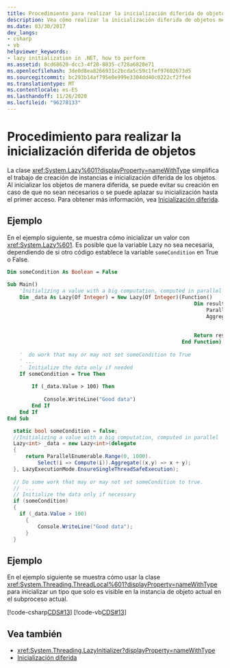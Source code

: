 ```yaml
---
title: Procedimiento para realizar la inicialización diferida de objetos
description: Vea cómo realizar la inicialización diferida de objetos mediante la clase System. Lazy <T> . La inicialización diferida significa que no se crean objetos si no se necesitan nunca.
ms.date: 03/30/2017
dev_langs:
- csharp
- vb
helpviewer_keywords:
- lazy initialization in .NET, how to perform
ms.assetid: 8cd68620-dcc3-4f20-8835-c728a6820e71
ms.openlocfilehash: 3de0d8ea8266931c2bcda5c59c1fef97602673d5
ms.sourcegitcommit: bc293b14af795e0e999e3304dd40c0222cf2ffe4
ms.translationtype: MT
ms.contentlocale: es-ES
ms.lasthandoff: 11/26/2020
ms.locfileid: "96278133"
---
```

# <a name="how-to-perform-lazy-initialization-of-objects"></a>Procedimiento para realizar la inicialización diferida de objetos

La clase <xref:System.Lazy%601?displayProperty=nameWithType> simplifica el trabajo de creación de instancias e inicialización diferida de los objetos. Al inicializar los objetos de manera diferida, se puede evitar su creación en caso de que no sean necesarios o se puede aplazar su inicialización hasta el primer acceso. Para obtener más información, vea [Inicialización diferida](lazy-initialization.md).  
  
## <a name="example"></a>Ejemplo  

 En el ejemplo siguiente, se muestra cómo inicializar un valor con <xref:System.Lazy%601>. Es posible que la variable Lazy no sea necesaria, dependiendo de si otro código establece la variable `someCondition` en True o False.  
  
```vb  
Dim someCondition As Boolean = False  
  
Sub Main()  
    'Initializing a value with a big computation, computed in parallel  
    Dim _data As Lazy(Of Integer) = New Lazy(Of Integer)(Function()  
                                                             Dim result =  
                                                                 ParallelEnumerable.Range(0, 1000).  
                                                                 Aggregate(Function(x, y)  
                                                                               Return x + y  
                                                                           End Function)  
                                                             Return result  
                                                         End Function)  
  
    '  do work that may or may not set someCondition to True  
    ' ...  
    '  Initialize the data only if needed  
    If someCondition = True Then  
  
        If (_data.Value > 100) Then  
  
            Console.WriteLine("Good data")  
        End If  
    End If  
End Sub  
```  
  
```csharp  
  static bool someCondition = false;
  //Initializing a value with a big computation, computed in parallel  
  Lazy<int> _data = new Lazy<int>(delegate  
  {  
      return ParallelEnumerable.Range(0, 1000).  
          Select(i => Compute(i)).Aggregate((x,y) => x + y);  
  }, LazyExecutionMode.EnsureSingleThreadSafeExecution);  
  
  // Do some work that may or may not set someCondition to true.  
  //  ...  
  // Initialize the data only if necessary  
  if (someCondition)  
  {  
    if (_data.Value > 100)  
      {  
          Console.WriteLine("Good data");  
      }  
  }  
```  
  
## <a name="example"></a>Ejemplo  

 En el ejemplo siguiente se muestra cómo usar la clase <xref:System.Threading.ThreadLocal%601?displayProperty=nameWithType> para inicializar un tipo que solo es visible en la instancia de objeto actual en el subproceso actual.  
  
 [!code-csharp[CDS#13](../../../samples/snippets/csharp/VS_Snippets_Misc/cds/cs/cds2.cs#13)]
 [!code-vb[CDS#13](../../../samples/snippets/visualbasic/VS_Snippets_Misc/cds/vb/lazyhowto.vb#13)]  
  
## <a name="see-also"></a>Vea también

- <xref:System.Threading.LazyInitializer?displayProperty=nameWithType>
- [Inicialización diferida](lazy-initialization.md)
